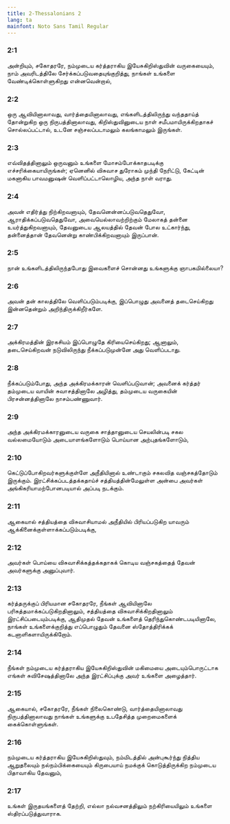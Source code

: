 ```yaml
---
title: 2-Thessalonians 2
lang: ta
mainfont: Noto Sans Tamil Regular
---
```


###  2:1

அன்றியும், சகோதரரே, நம்முடைய கர்த்தராகிய இயேசுகிறிஸ்துவின் வருகையையும், நாம் அவரிடத்திலே சேர்க்கப்படுவதையுங்குறித்து, நாங்கள் உங்களை வேண்டிக்கொள்ளுகிறது என்னவென்றால்,

###  2:2

ஒரு ஆவியினாலாவது, வார்த்தையினாலாவது, எங்களிடத்திலிருந்து வந்ததாய்த் தோன்றுகிற ஒரு நிருபத்தினாலாவது, கிறிஸ்துவினுடைய நாள் சமீபமாயிருக்கிறதாகச் சொல்லப்பட்டால், உடனே சஞ்சலப்படாமலும் கலங்காமலும் இருங்கள்.

###  2:3

எவ்விதத்தினாலும் ஒருவனும் உங்களை மோசம்போக்காதபடிக்கு எச்சரிக்கையாயிருங்கள்; ஏனெனில் விசுவாச துரோகம் முந்தி நேரிட்டு, கேட்டின் மகனாகிய பாவமனுஷன் வெளிப்பட்டாலொழிய, அந்த நாள் வராது.

###  2:4

அவன் எதிர்த்து நிற்கிறவனாயும், தேவனென்னப்படுவதெதுவோ, ஆராதிக்கப்படுவதெதுவோ, அவையெல்லாவற்றிற்கும் மேலாகத் தன்னை உயர்த்துகிறவனாயும், தேவனுடைய ஆலயத்தில் தேவன் போல உட்கார்ந்து, தன்னைத்தான் தேவனென்று காண்பிக்கிறவனாயும் இருப்பான்.

###  2:5

நான் உங்களிடத்திலிருந்தபோது இவைகளைச் சொன்னது உங்களுக்கு ஞாபகமில்லையா?

###  2:6

அவன் தன் காலத்திலே வெளிப்படும்படிக்கு, இப்பொழுது அவனைத் தடைசெய்கிறது இன்னதென்றும் அறிந்திருக்கிறீர்களே.

###  2:7

அக்கிரமத்தின் இரகசியம் இப்பொழுதே கிரியைசெய்கிறது; ஆனாலும், தடைசெய்கிறவன் நடுவிலிருந்து நீக்கப்படுமுன்னே அது வெளிப்படாது.

###  2:8

நீக்கப்படும்போது, அந்த அக்கிரமக்காரன் வெளிப்படுவான்; அவனைக் கர்த்தர் தம்முடைய வாயின் சுவாசத்தினாலே அழித்து, தம்முடைய வருகையின் பிரசன்னத்தினாலே நாசம்பண்ணுவார்.

###  2:9

அந்த அக்கிரமக்காரனுடைய வருகை சாத்தானுடைய செயலின்படி சகல வல்லமையோடும் அடையாளங்களோடும் பொய்யான அற்புதங்களோடும்,

###  2:10

கெட்டுப்போகிறவர்களுக்குள்ளே அநீதியினால் உண்டாகும் சகலவித வஞ்சகத்தோடும் இருக்கும். இரட்சிக்கப்படத்தக்கதாய்ச் சத்தியத்தின்மேலுள்ள அன்பை அவர்கள் அங்கிகரியாமற்போனபடியால் அப்படி நடக்கும்.

###  2:11

ஆகையால் சத்தியத்தை விசுவாசியாமல் அநீதியில் பிரியப்படுகிற யாவரும் ஆக்கினைக்குள்ளாக்கப்படும்படிக்கு,

###  2:12

அவர்கள் பொய்யை விசுவாசிக்கத்தக்கதாகக் கொடிய வஞ்சகத்தைத் தேவன் அவர்களுக்கு அனுப்புவார்.

###  2:13

கர்த்தருக்குப் பிரியமான சகோதரரே, நீங்கள் ஆவியினாலே பரிசுத்தமாக்கப்படுகிறதினாலும், சத்தியத்தை விசுவாசிக்கிறதினாலும் இரட்சிப்படையும்படிக்கு, ஆதிமுதல் தேவன் உங்களைத் தெரிந்துகொண்டபடியினாலே, நாங்கள் உங்களைக்குறித்து எப்பொழுதும் தேவனை ஸ்தோத்திரிக்கக் கடனாளிகளாயிருக்கிறோம்.

###  2:14

நீங்கள் நம்முடைய கர்த்தராகிய இயேசுகிறிஸ்துவின் மகிமையை அடையும்பொருட்டாக எங்கள் சுவிசேஷத்தினாலே அந்த இரட்சிப்புக்கு அவர் உங்களை அழைத்தார்.

###  2:15

ஆகையால், சகோதரரே, நீங்கள் நிலைகொண்டு, வார்த்தையினாலாவது நிருபத்தினாலாவது நாங்கள் உங்களுக்கு உபதேசித்த முறைமைகளைக் கைக்கொள்ளுங்கள்.

###  2:16

நம்முடைய கர்த்தராகிய இயேசுகிறிஸ்துவும், நம்மிடத்தில் அன்புகூர்ந்து நித்திய ஆறுதலையும் நல்நம்பிக்கையையும் கிருபையாய் நமக்குக் கொடுத்திருக்கிற நம்முடைய பிதாவாகிய தேவனும்,

###  2:17

உங்கள் இருதயங்களைத் தேற்றி, எல்லா நல்வசனத்திலும் நற்கிரியையிலும் உங்களை ஸ்திரப்படுத்துவாராக.

